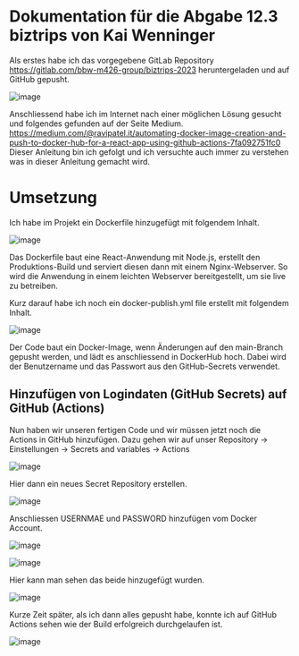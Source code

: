 # Dokumentation für die Abgabe 12.3 biztrips von Kai Wenninger

Als erstes habe ich das vorgegebene GitLab Repository https://gitlab.com/bbw-m426-group/biztrips-2023 heruntergeladen und auf GitHub gepusht. 

![image](https://github.com/user-attachments/assets/b0b9dbae-7d6d-436c-89ee-9f80dc43bfe3)

Anschliessend habe ich im Internet nach einer möglichen Lösung gesucht und folgendes gefunden auf der Seite Medium. https://medium.com/@ravipatel.it/automating-docker-image-creation-and-push-to-docker-hub-for-a-react-app-using-github-actions-7fa092751fc0
Dieser Anleitung bin ich gefolgt und ich versuchte auch immer zu verstehen was in dieser Anleitung gemacht wird.

# Umsetzung

Ich habe im Projekt ein Dockerfile hinzugefügt mit folgendem Inhalt.

![image](https://github.com/user-attachments/assets/4ec9b16a-3ace-465a-8cc3-300f88e71ae1)

Das Dockerfile baut eine React-Anwendung mit Node.js, erstellt den Produktions-Build und serviert diesen dann mit einem Nginx-Webserver. So wird die Anwendung in einem leichten Webserver bereitgestellt, um sie live zu betreiben.

Kurz darauf habe ich noch ein docker-publish.yml file erstellt mit folgendem Inhalt.

![image](https://github.com/user-attachments/assets/f3bf40bf-7864-4de8-8065-122e83c60f37)

Der Code baut ein Docker-Image, wenn Änderungen auf den main-Branch gepusht werden, und lädt es anschliessend in DockerHub hoch. Dabei wird der Benutzername und das Passwort aus den GitHub-Secrets verwendet.

## Hinzufügen von Logindaten (GitHub Secrets) auf GitHub (Actions)

Nun haben wir unseren fertigen Code und wir müssen jetzt noch die Actions in GitHub hinzufügen. Dazu gehen wir auf unser Repository -> Einstellungen -> Secrets and variables -> Actions

![image](https://github.com/user-attachments/assets/88a8c352-08b1-48e8-a65b-e1ae8ebe04fa)

Hier dann ein neues Secret Repository erstellen.

![image](https://github.com/user-attachments/assets/b386e3a3-fb10-4903-96db-09434c13124c)

Anschliessen USERNMAE und PASSWORD hinzufügen vom Docker Account. 

![image](https://github.com/user-attachments/assets/1e5ba9d4-a2fc-41c7-a2fb-f7b4a7303ffb)

![image](https://github.com/user-attachments/assets/5ad9caaa-6c9d-4923-83d8-90bf9c55d07f)

Hier kann man sehen das beide hinzugefügt wurden.

![image](https://github.com/user-attachments/assets/8ec49018-d7b8-4e76-bb61-b14164fcb1ec)

Kurze Zeit später, als ich dann alles gepusht habe, konnte ich auf GitHub Actions sehen wie der Build erfolgreich durchgelaufen ist.

![image](https://github.com/user-attachments/assets/e7e3bf0a-d4ba-4e22-ae44-aa8eb3c91033)


